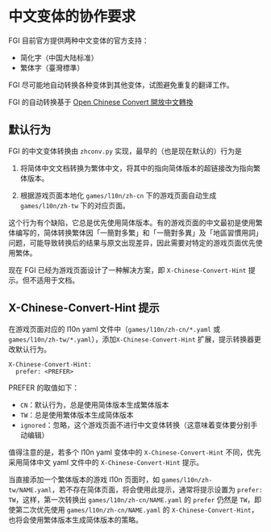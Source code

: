 # 中文变体的协作要求

FGI 目前官方提供两种中文变体的官方支持：

- 简化字（中国大陆标准）
- 繁体字（臺灣標準）

FGI 尽可能地自动转换各种变体到其他变体，试图避免重复的翻译工作。

FGI 的自动转换基于 [Open Chinese Convert 開放中文轉換](https://github.com/BYVoid/OpenCC)

## 默认行为

FGI 的中文变体转换由 `zhconv.py` 实现，最早的（也是现在默认的）行为是

1. 将简体中文文档转换为繁体中文，将其中的指向简体版本的超链接改为指向繁体版本。

2. 根据游戏页面本地化 `games/l10n/zh-cn` 下的游戏页面自动生成 `games/l10n/zh-tw` 下的对应页面。

这个行为有个缺陷，它总是优先使用简体版本。有的游戏页面的中文最初是使用繁体编写的，简体转换繁体因「一簡對多繁」和「一簡對多異」及「地區習慣用詞」问题，可能导致转换后的结果与原文出现差异，因此需要对特定的游戏页面优先使用繁体。

现在 FGI 已经为游戏页面设计了一种解决方案，即 `X-Chinese-Convert-Hint` 提示。但不适用于文档。

## X-Chinese-Convert-Hint 提示

在游戏页面对应的 l10n yaml 文件中（`games/l10n/zh-cn/*.yaml` 或 `games/l10n/zh-tw/*.yaml`），添加`X-Chinese-Convert-Hint` 扩展，提示转换器更改默认行为。

```
X-Chinese-Convert-Hint:
  prefer: <PREFER>
```

PREFER 的取值如下：

- `CN`：默认行为，总是使用简体版本生成繁体版本
- `TW`：总是使用繁体版本生成简体版本
- `ignored`：忽略，这个游戏页面不进行中文变体转换（这意味着变体要分别手动编辑）

值得注意的是，若多个 l10n yaml 变体中的 `X-Chinese-Convert-Hint` 不同，优先采用简体中文 yaml 文件中的 `X-Chinese-Convert-Hint` 提示。

当直接添加一个繁体版本的游戏 l10n 页面时，如 `games/l10n/zh-tw/NAME.yaml`，若不存在简体页面，将会使用此提示，通常将提示设置为 `prefer: TW`，这样，第一次转换出 `games/l10n/zh-cn/NAME.yaml` 的 `prefer` 仍然是 `TW`，即使第二次优先使用 `games/l10n/zh-cn/NAME.yaml` 的 `X-Chinese-Convert-Hint`，也将会使用繁体版本生成简体版本的策略。
